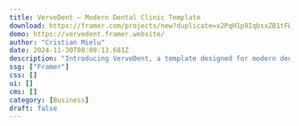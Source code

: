 ```yaml
---
title: VerveDent — Modern Dental Clinic Template
download: https://framer.com/projects/new?duplicate=x2PqH1p9IqbsxZB1tFWO&via=cristianmielu&duplicateType=siteTemplate
demo: https://vervedent.framer.website/
author: "Cristian Mielu"
date: 2024-11-30T08:09:13.681Z
description: "Introducing VerveDent, a template designed for modern dental clinics seeking a balance of professionalism and innovation. Immerse yourself in a seamless blend of sleek design, user-friendly functionality, and captivating visual elements."
ssg: ["Framer"]
css: []
ui: []
cms: []
category: [Business]
draft: false
---
```


